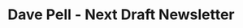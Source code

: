 ---
creator: "Dave Pell"
heroImage: "https://nextdraft.com/wp-content/themes/nextdraft-refresh/images/refresh/header-logo.svg"
heroImageAlt: "Next Draft Logo"
link: "https://nextdraft.com/"
pubDate: "2024-02-11"
title: "Dave Pell - Next Draft Newsletter"
blurb: "A newsletter offering a quick and entertaining look at the day’s most fascinating news."
---